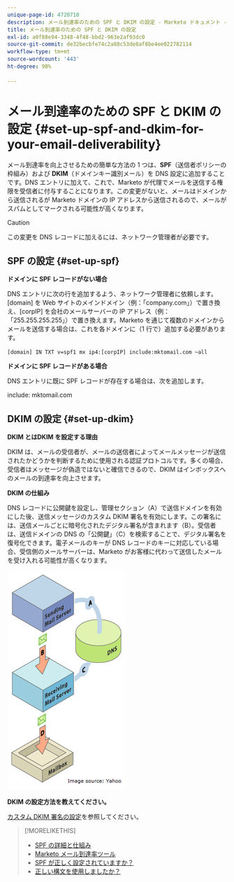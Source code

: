 ```yaml
---
unique-page-id: 4720710
description: メール到達率のための SPF と DKIM の設定 - Marketo ドキュメント - 製品ドキュメント
title: メール到達率のための SPF と DKIM の設定
exl-id: a0f88e94-3348-4f48-bbd2-963e2af93dc0
source-git-commit: de32becbfe74c2a88c53de8af8be4ee022782114
workflow-type: tm+mt
source-wordcount: '443'
ht-degree: 98%

---
```


# メール到達率のための SPF と DKIM の設定 {#set-up-spf-and-dkim-for-your-email-deliverability}

メール到達率を向上させるための簡単な方法の 1 つは、**SPF**（送信者ポリシーの枠組み）および **DKIM**（ドメインキー識別メール）を DNS 設定に追加することです。DNS エントリに加えて、これで、Marketo が代理でメールを送信する権限を受信者に付与することになります。この変更がないと、メールはドメインから送信されるが Marketo ドメインの IP アドレスから送信されるので、メールがスパムとしてマークされる可能性が高くなります。

>[!CAUTION]
>
>この変更を DNS レコードに加えるには、ネットワーク管理者が必要です。

## SPF の設定 {#set-up-spf}

**ドメインに SPF レコードがない場合**

DNS エントリに次の行を追加するよう、ネットワーク管理者に依頼します。[domain] を Web サイトのメインドメイン（例：「company.com」）で置き換え、[corpIP] を会社のメールサーバーの IP アドレス（例：「255.255.255.255」）で置き換えます。Marketo を通じて複数のドメインからメールを送信する場合は、これを各ドメインに（1 行で）追加する必要があります。

`[domain] IN TXT v=spf1 mx ip4:[corpIP] include:mktomail.com ~all`

**ドメインに SPF レコードがある場合**

DNS エントリに既に SPF レコードが存在する場合は、次を追加します。

include: mktomail.com

## DKIM の設定 {#set-up-dkim}

**DKIM とはDKIM を設定する理由**

DKIM は、メールの受信者が、メールの送信者によってメールメッセージが送信されたかどうかを判断するために使用される認証プロトコルです。多くの場合、受信者はメッセージが偽造ではないと確信できるので、DKIM はインボックスへのメールの到達率を向上させます。

**DKIM の仕組み**

DNS レコードに公開鍵を設定し、管理セクション（A）で送信ドメインを有効にした後、送信メッセージのカスタム DKIM 署名を有効にします。この署名には、送信メールごとに暗号化されたデジタル署名が含まれます（B）。受信者は、送信ドメインの DNS の「公開鍵」（C）を検索することで、デジタル署名を復号化できます。電子メールのキーが DNS レコードのキーに対応している場合、受信側のメールサーバーは、Marketo がお客様に代わって送信したメールを受け入れる可能性が高くなります。

![](assets/image2015-1-12-13-3a56-3a55.png)

**DKIM の設定方法を教えてください。**

[カスタム DKIM 署名の設定](/help/marketo/product-docs/email-marketing/deliverability/set-up-a-custom-dkim-signature.md)を参照してください。

>[!MORELIKETHIS]
>
>* [SPF の詳細と仕組み](http://www.open-spf.org/Introduction/)
>* [Marketo メール到達率ツール](https://www.marketo.com/software/email-marketing/email-deliverability/)
>* [SPF が正しく設定されていますか？](https://www.kitterman.com/spf/validate.html)
>* [正しい構文を使用しましたか？](http://www.open-spf.org/SPF_Record_Syntax/)

